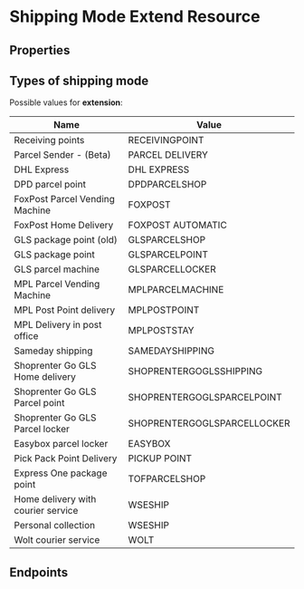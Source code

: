 # Shipping Mode Extend Resource

## Properties

<ResourceProperties :resource="'shipping_mode_extend'" :lang="'en'"/>

## Types of shipping mode

Possible values for **extension**:

| Name                               | Value              |
|------------------------------------|--------------------|
| Receiving points                   | RECEIVINGPOINT     |
| Parcel Sender - (Beta)             | PARCEL DELIVERY    |
| DHL Express                        | DHL EXPRESS        |
| DPD parcel point                   | DPDPARCELSHOP      |
| FoxPost Parcel Vending Machine     | FOXPOST            |
| FoxPost Home Delivery              | FOXPOST AUTOMATIC  |
| GLS package point (old)            | GLSPARCELSHOP      |
| GLS package point                  | GLSPARCELPOINT     |
| GLS parcel machine                 | GLSPARCELLOCKER    |
| MPL Parcel Vending Machine         | MPLPARCELMACHINE   |
| MPL Post Point delivery           | MPLPOSTPOINT       |
| MPL Delivery in post office        | MPLPOSTSTAY        |
| Sameday shipping                   | SAMEDAYSHIPPING    |
| Shoprenter Go GLS Home delivery | SHOPRENTERGOGLSSHIPPING |
| Shoprenter Go GLS Parcel point | SHOPRENTERGOGLSPARCELPOINT |
| Shoprenter Go GLS Parcel locker | SHOPRENTERGOGLSPARCELLOCKER |
| Easybox parcel locker              | EASYBOX            |
| Pick Pack Point Delivery           | PICKUP POINT       |
| Express One package point          | TOFPARCELSHOP      |
| Home delivery with courier service | WSESHIP            |
| Personal collection                | WSESHIP            |
| Wolt courier service               | WOLT               |


## Endpoints

[//]: <> (GET ENDPOINT)
<ResourceEndpoint :resource="'shipping_mode_extend'" :endpoint="'get'" :lang="'en'">

<template v-slot:responseJSON>

<<< @/docs/fixtures/api/shipping_mode_extend/response/json/get_id.json

</template>

<template v-slot:responseXML>

<<< @/docs/fixtures/api/shipping_mode_extend/response/xml/get_id.xml

</template>

</ResourceEndpoint>

[//]: <> (GETCOLLECTION ENDPOINT)
<ResourceEndpoint :resource="'shipping_mode_extend'" :endpoint="'getCollection'" :lang="'en'">

<template v-slot:responseJSON>

<<< @/docs/fixtures/api/shipping_mode_extend/response/json/get_page.json

</template>

<template v-slot:responseXML>

<<< @/docs/fixtures/api/shipping_mode_extend/response/xml/get_page.xml

</template>

</ResourceEndpoint>

[//]: <> (POST ENDPOINT)
<ResourceEndpoint :resource="'shipping_mode_extend'" :endpoint="'post'" :lang="'en'">

<template v-slot:request>

<<< @/docs/fixtures/api/shipping_mode_extend/request/post.json

</template>

<template v-slot:responseJSON>

<<< @/docs/fixtures/api/shipping_mode_extend/response/json/get_id.json

</template>

<template v-slot:responseXML>

<<< @/docs/fixtures/api/shipping_mode_extend/response/xml/get_id.xml

</template>

</ResourceEndpoint>

[//]: <> (PUT ENDPOINT)
<ResourceEndpoint :resource="'shipping_mode_extend'" :endpoint="'put'" :lang="'en'">

<template v-slot:request>

<<< @/docs/fixtures/api/shipping_mode_extend/request/put.json

</template>

<template v-slot:responseJSON>

<<< @/docs/fixtures/api/shipping_mode_extend/response/json/get_id.json

</template>

<template v-slot:responseXML>

<<< @/docs/fixtures/api/shipping_mode_extend/response/xml/get_id.xml

</template>

</ResourceEndpoint>

[//]: <> (DELETE ENDPOINT)
<ResourceEndpoint :resource="'shipping_mode_extend'" :endpoint="'delete'" :lang="'en'"/>

